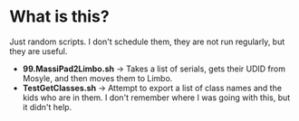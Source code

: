 # What is this?
Just random scripts.  I don't schedule them, they are not run regularly, but they are useful.
* **99.MassiPad2Limbo.sh** -> Takes a list of serials, gets their UDID from Mosyle, and then moves them to Limbo.
* **TestGetClasses.sh** -> Attempt to export a list of class names and the kids who are in them.  I don't remember where I was going with this, but it didn't help.

